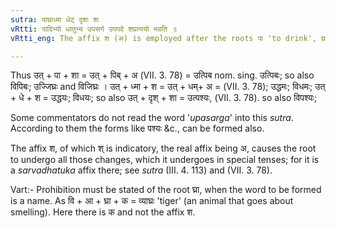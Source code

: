 ```yaml
---
sutra: पाघ्राध्मा धेट् दृशः शः
vRtti: पादिभ्यो धातुभ्य उपसर्ग उपपदे शप्रत्ययो भवति ॥
vRtti_eng: The affix श (अ) is employed after the roots पा 'to drink', घ्रा 'to smell', ध्मा 'to blow', धेट् suck', and दृश् 'to see when there is a preposition along with these roots.

---
```

Thus उत् + पा + शा = उत् + पिब् + अ (VII. 3. 78) = उत्पिब nom. sing. उत्पिबः; so also विपिबः; उज्जिघ्रः and विजिघ्रः । उत् + ध्मा + श = उत् + धम्+ अ = (VII. 3. 78); उद्धमः; विधमः; उत् + धे + श = उद्धयः; विधयः; so also उत् + दृश् + शा = उत्पश्यः, (VII. 3. 78). so also विपश्यः;

Some commentators do not read the word '_upasarga_' into this _sutra_. According to them the forms like पश्यः &c., can be formed also.

The affix श, of which श् is indicatory, the real affix being अ, causes the root to undergo all those changes, which it undergoes in special tenses; for it is a _sarvadhatuka_ affix there; see _sutra_ (III. 4. 113) and (VII. 3. 78).

Vart:- Prohibition must be stated of the root घ्रा, when the word to be formed is a name. As वि + आ + घ्रा + क = व्याघ्रः 'tiger' (an animal that goes about smelling). Here there is क and not the affix श.